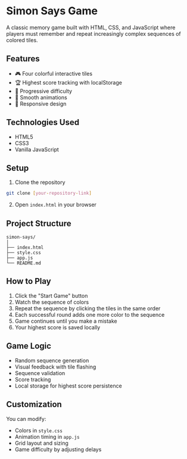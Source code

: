 # Simon Says Game

A classic memory game built with HTML, CSS, and JavaScript where players must remember and repeat increasingly complex sequences of colored tiles.

## Features

- 🎮 Four colorful interactive tiles
- 🏆 Highest score tracking with localStorage
- 🎯 Progressive difficulty
- 💫 Smooth animations
- 📱 Responsive design

## Technologies Used

- HTML5
- CSS3
- Vanilla JavaScript

## Setup

1. Clone the repository
```bash
git clone [your-repository-link]
```

2. Open `index.html` in your browser

## Project Structure

```
simon-says/
│
├── index.html
├── style.css
├── app.js
└── README.md
```

## How to Play

1. Click the "Start Game" button
2. Watch the sequence of colors
3. Repeat the sequence by clicking the tiles in the same order
4. Each successful round adds one more color to the sequence
5. Game continues until you make a mistake
6. Your highest score is saved locally

## Game Logic

- Random sequence generation
- Visual feedback with tile flashing
- Sequence validation
- Score tracking
- Local storage for highest score persistence

## Customization

You can modify:
- Colors in `style.css`
- Animation timing in `app.js`
- Grid layout and sizing
- Game difficulty by adjusting delays
